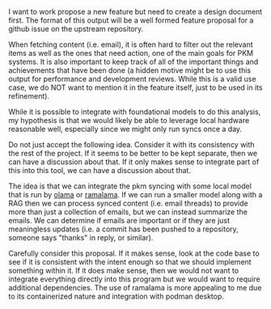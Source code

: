 I want to work propose a new feature but need to create a design document first. The format of this output will be a well formed feature proposal for a github issue on the upstream repository.

When fetching content (i.e. email), it is often hard to filter out the relevant items as well as the ones that need action, one of the main goals for PKM systems. It is
also important to keep track of all of the important things and achievements that have been done (a hidden motive might be to use this output for performance and development
reviews. While this is a valid use case, we do NOT want to mention it in the feature itself, just to be used in its refinement).

While it is possible to integrate with foundational models to do this analysis, my hypothesis is that we would likely be able to leverage local hardware reasonable well, especially since
we might only run syncs once a day.

Do not just accept the following idea. Consider it with its consistency with the rest of the project. If it seems to be better to be kept separate, then we can have a discussion about that.
If it only makes sense to integrate part of this into this tool, we can have a discussion about that.

The idea is that we can integrate the pkm syncing with some local model that is run by [olama](https://ollama.com) or [ramalama](https://ramalama.ai). If we can run a smaller model
along with a RAG then we can process synced content (i.e. email threads) to provide more than just a collection of emails, but we can instead summarize the emails. We can determine if emails
are important or if they are just meaningless updates (i.e. a commit has been pushed to a repository, someone says "thanks" in reply, or similar).

Carefully consider this proposal. If it makes sense, look at the code base to see if it is consistent with the intent enough so that we should implement something within it. If it
does make sense, then we would not want to integrate everything directly into this program but we would want to require additional dependencies. The use of ramalama is more appealing
to me due to its containerized nature and integration with podman desktop.